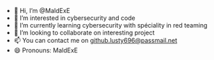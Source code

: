 - 👋 Hi, I’m @MaldExE
- 👀 I’m interested in cybersecurity and code
- 🌱 I’m currently learning cybersecurity with spéciality in red teaming
- 💞️ I’m looking to collaborate on interesting project
- 📫 You can contact me on github.lusty696@passmail.net
- 😄 Pronouns: MaldExE
